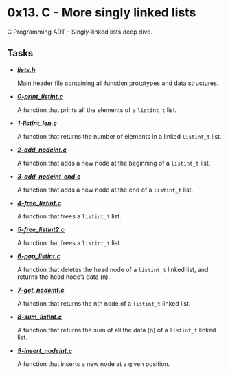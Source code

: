 # 0x13. C - More singly linked lists

C Programming ADT - Singly-linked lists deep dive.

## Tasks

- ***[lists.h](https://github.com/10thcode/alx-low_level_programming/blob/main/0x13-more_singly_linked_lists/lists.h)***

  Main header file containing all function prototypes and data structures.

- ***[0-print_listint.c](https://github.com/10thcode/alx-low_level_programming/blob/main/0x13-more_singly_linked_lists/0-print_listint.c)***

  A function that prints all the elements of a `listint_t` list.

- ***[1-listint_len.c](https://github.com/10thcode/alx-low_level_programming/blob/main/0x13-more_singly_linked_lists/1-listint_len.c)***

  A function that returns the number of elements in a linked `listint_t` list.

- ***[2-add_nodeint.c](https://github.com/10thcode/alx-low_level_programming/blob/main/0x13-more_singly_linked_lists/2-add_nodeint.c)***

  A function that adds a new node at the beginning of a `listint_t` list.

- ***[3-add_nodeint_end.c](https://github.com/10thcode/alx-low_level_programming/blob/main/0x13-more_singly_linked_lists/3-add_nodeint_end.c)***

  A function that adds a new node at the end of a `listint_t` list.

- ***[4-free_listint.c](https://github.com/10thcode/alx-low_level_programming/blob/main/0x13-more_singly_linked_lists/4-free_listint.c)***

  A function that frees a `listint_t` list.

- ***[5-free_listint2.c](https://github.com/10thcode/alx-low_level_programming/blob/main/0x13-more_singly_linked_lists/5-free_listint2.c)***

  A function that frees a `listint_t` list.

- ***[6-pop_listint.c](https://github.com/10thcode/alx-low_level_programming/blob/main/0x13-more_singly_linked_lists/6-pop_listint.c)***

  A function that deletes the head node of a `listint_t` linked list,
  and returns the head node’s data (n).

- ***[7-get_nodeint.c](https://github.com/10thcode/alx-low_level_programming/blob/main/0x13-more_singly_linked_lists/7-get_nodeint.c)***

  A function that returns the nth node of a `listint_t` linked list.

- ***[8-sum_listint.c](https://github.com/10thcode/alx-low_level_programming/blob/main/0x13-more_singly_linked_lists/8-sum_listint.c)***

  A function that returns the sum of all the data (n) of a `listint_t` linked list.

- ***[9-insert_nodeint.c](https://github.com/10thcode/alx-low_level_programming/blob/main/0x13-more_singly_linked_lists/9-insert_nodeint.c)***

  A function that inserts a new node at a given position.

